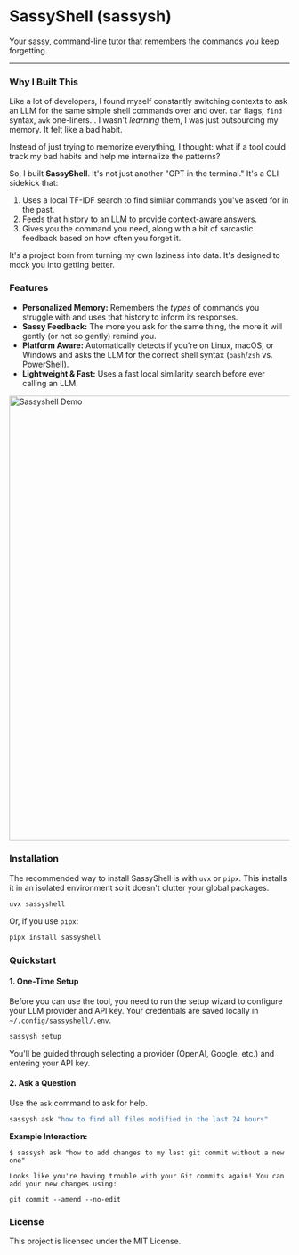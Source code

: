 # SassyShell (sassysh)

Your sassy, command-line tutor that remembers the commands you keep forgetting.

---



### Why I Built This

Like a lot of developers, I found myself constantly switching contexts to ask an LLM for the same simple shell commands over and over. `tar` flags, `find` syntax, `awk` one-liners... I wasn't *learning* them, I was just outsourcing my memory. It felt like a bad habit.

Instead of just trying to memorize everything, I thought: what if a tool could track my bad habits and help me internalize the patterns?

So, I built **SassyShell**. It's not just another "GPT in the terminal." It's a CLI sidekick that:
1.  Uses a local TF-IDF search to find similar commands you've asked for in the past.
2.  Feeds that history to an LLM to provide context-aware answers.
3.  Gives you the command you need, along with a bit of sarcastic feedback based on how often you forget it.

It's a project born from turning my own laziness into data. It's designed to mock you into getting better.

### Features

* **Personalized Memory:** Remembers the *types* of commands you struggle with and uses that history to inform its responses.
* **Sassy Feedback:** The more you ask for the same thing, the more it will gently (or not so gently) remind you.
* **Platform Aware:** Automatically detects if you're on Linux, macOS, or Windows and asks the LLM for the correct shell syntax (`bash`/`zsh` vs. PowerShell).
* **Lightweight & Fast:** Uses a fast local similarity search before ever calling an LLM.

<img src="assets/render1760508770224.gif" alt="Sassyshell Demo" width="800" />

### Installation

The recommended way to install SassyShell is with `uvx` or `pipx`. This installs it in an isolated environment so it doesn't clutter your global packages.

```bash
uvx sassyshell
```

Or, if you use `pipx`:

```bash
pipx install sassyshell
```

### Quickstart

#### 1. One-Time Setup

Before you can use the tool, you need to run the setup wizard to configure your LLM provider and API key. Your credentials are saved locally in `~/.config/sassyshell/.env`.

```bash
sassysh setup
```

You'll be guided through selecting a provider (OpenAI, Google, etc.) and entering your API key.

#### 2. Ask a Question

Use the `ask` command to ask for help.

```bash
sassysh ask "how to find all files modified in the last 24 hours"
```

**Example Interaction:**

```
$ sassysh ask "how to add changes to my last git commit without a new one"

Looks like you're having trouble with your Git commits again! You can add your new changes using:

git commit --amend --no-edit
```

### License

This project is licensed under the MIT License.